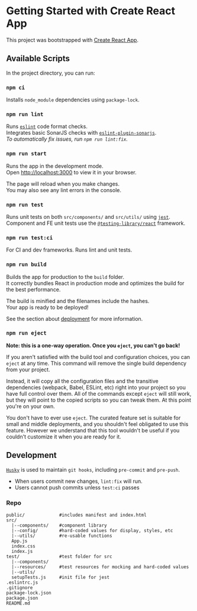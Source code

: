# Getting Started with Create React App

This project was bootstrapped with [Create React App](https://github.com/facebook/create-react-app).

## Available Scripts

In the project directory, you can run:

### `npm ci`

Installs `node_module` dependencies using `package-lock`.

### `npm run lint`

Runs [`eslint`](https://eslint.org/) code format checks.\
Integrates basic SonarJS checks with [`eslint-plugin-sonarjs`](https://www.npmjs.com/package/eslint-plugin-sonarjs).\
*To automatically fix issues, run `npm run lint:fix`.*

### `npm run start`

Runs the app in the development mode.\
Open [http://localhost:3000](http://localhost:3000) to view it in your browser.

The page will reload when you make changes.\
You may also see any lint errors in the console.

### `npm run test`

Runs unit tests on both `src/components/` and `src/utils/` using [`jest`](https://jestjs.io/).\
Component and FE unit tests use the [`@testing-library/react`](https://testing-library.com/) framework.

### `npm run test:ci`

For CI and dev frameworks. Runs lint and unit tests.


### `npm run build`

Builds the app for production to the `build` folder.\
It correctly bundles React in production mode and optimizes the build for the best performance.

The build is minified and the filenames include the hashes.\
Your app is ready to be deployed!

See the section about [deployment](https://facebook.github.io/create-react-app/docs/deployment) for more information.

### `npm run eject`

**Note: this is a one-way operation. Once you `eject`, you can't go back!**

If you aren't satisfied with the build tool and configuration choices, you can `eject` at any time. This command will remove the single build dependency from your project.

Instead, it will copy all the configuration files and the transitive dependencies (webpack, Babel, ESLint, etc) right into your project so you have full control over them. All of the commands except `eject` will still work, but they will point to the copied scripts so you can tweak them. At this point you're on your own.

You don't have to ever use `eject`. The curated feature set is suitable for small and middle deployments, and you shouldn't feel obligated to use this feature. However we understand that this tool wouldn't be useful if you couldn't customize it when you are ready for it.

## Development

[`Husky`](https://typicode.github.io/husky/#/) is used to maintain `git hooks`, including `pre-commit` and `pre-push`.
- When users commit new changes, `lint:fix` will run.
- Users cannot push commits unless `test:ci` passes

### Repo

```
public/             #includes manifest and index.html
src/
  |--components/    #component library
  |--config/        #hard-coded values for display, styles, etc
  |--utils/         #re-usable functions
  App.js
  index.css
  index.js
test/               #test folder for src
  |--components/
  |--resources/     #test resources for mocking and hard-coded values
  |--utils/
  setupTests.js     #init file for jest
.eslintrc.js
.gitignore
package-lock.json
package.json
README.md
```